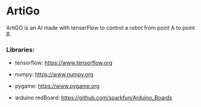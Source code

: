# ArtiGo

ArtiGO is an AI made with tenserFlow to control a robot from point A to point B.

### Libraries:

- tensorflow: https://www.tensorflow.org
- numpy: https://www.numpy.org
- pygame: https://www.pygame.org

- arduino redBoard: https://github.com/sparkfun/Arduino_Boards
